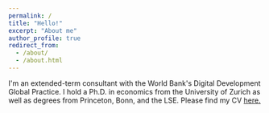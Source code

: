 ```yaml
---
permalink: /
title: "Hello!"
excerpt: "About me"
author_profile: true
redirect_from: 
  - /about/
  - /about.html
---
```


I'm an extended-term consultant with the World Bank's Digital Development Global Practice. I hold a Ph.D. in economics from the University of Zurich as well as degrees from Princeton, Bonn, and the LSE. Please find my CV [here.](http://hanschristianboy.github.io/files/cv.pdf) 